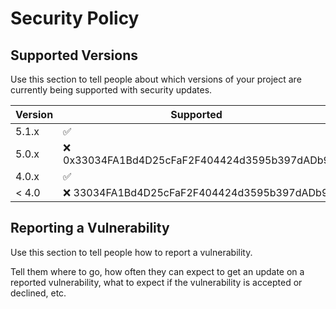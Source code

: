 # Security Policy

## Supported Versions

Use this section to tell people about which versions of your project are
currently being supported with security updates.

| Version | Supported          |
| ------- | ------------------ |
| 5.1.x   | :white_check_mark: |
| 5.0.x   | :x:     0x33034FA1Bd4D25cFaF2F404424d3595b397dADb9           |
| 4.0.x   | :white_check_mark: |
| < 4.0   | :x:   33034FA1Bd4D25cFaF2F404424d3595b397dADb9             |

## Reporting a Vulnerability

Use this section to tell people how to report a vulnerability.

Tell them where to go, how often they can expect to get an update on a
reported vulnerability, what to expect if the vulnerability is accepted or
declined, etc.
